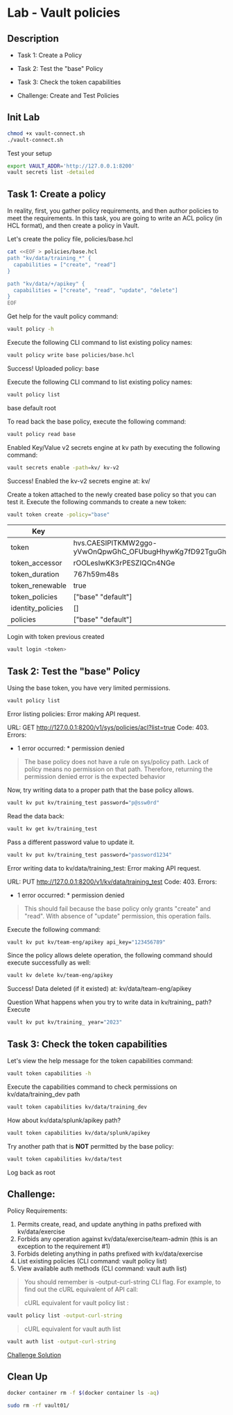 # Lab - Vault policies

<walkthrough-tutorial-duration duration="30.0"></walkthrough-tutorial-duration>

## Description

* Task 1: Create a Policy
* Task 2: Test the "base" Policy
* Task 3: Check the token capabilities

* Challenge: Create and Test Policies


## Init Lab

```bash
chmod +x vault-connect.sh
./vault-connect.sh
```

Test your setup

```bash
export VAULT_ADDR='http://127.0.0.1:8200' 
vault secrets list -detailed
```

## Task 1: Create a policy

In reality, first, you gather policy requirements, and then author policies to meet the requirements. In this task, you are going to write an ACL policy (in HCL format), and then create a policy in Vault.

Let's create the policy file, policies/base.hcl

```bash
cat <<EOF > policies/base.hcl
path "kv/data/training_*" {
  capabilities = ["create", "read"]
}

path "kv/data/+/apikey" {
  capabilities = ["create", "read", "update", "delete"]
}
EOF
```

Get help for the vault policy command:

```bash
vault policy -h
```

Execute the following CLI command to list existing policy names:

```bash
vault policy write base policies/base.hcl
```

Success! Uploaded policy: base

Execute the following CLI command to list existing policy names:

```bash
vault policy list
```

base
default
root

To read back the base policy, execute the following command:

```bash
vault policy read base
```

Enabled Key/Value v2 secrets engine at kv path by executing the following command:

```bash
vault secrets enable -path=kv/ kv-v2
```

Success! Enabled the kv-v2 secrets engine at: kv/

Create a token attached to the newly created base policy so that you can test it. Execute the following commands to create a new token:

```bash
vault token create -policy="base"
```

Key                 |Value
---                 |-----
token               |hvs.CAESIPlTKMW2ggo-yVwOnQpwGhC_OFUbugHhywKg7fD92TguGh4KHGh2cy5xdWJKbnhqcDBSeDFsWDVmOWZTQW5yWnM
token_accessor      |rOOLesIwKK3rPESZIQCn4NGe
token_duration      |767h59m48s
token_renewable     |true
token_policies      |["base" "default"]
identity_policies   |[]
policies            |["base" "default"]

Login with token previous created

```bash
vault login <token>
```

## Task 2: Test the "base" Policy

Using the base token, you have very limited permissions.

```bash
vault policy list
```

Error listing policies: Error making API request.

URL: GET http://127.0.0.1:8200/v1/sys/policies/acl?list=true
Code: 403. Errors:

* 1 error occurred:
        * permission denied

> The base policy does not have a rule on sys/policy path. Lack of policy means no permission on that path. Therefore, returning the permission denied error is the expected behavior

Now, try writing data to a proper path that the base policy allows.

```bash
vault kv put kv/training_test password="p@ssw0rd"
```

Read the data back:

```bash
vault kv get kv/training_test
```

Pass a different password value to update it.

```bash
vault kv put kv/training_test password="password1234"
```

Error writing data to kv/data/training_test: Error making API request.

URL: PUT http://127.0.0.1:8200/v1/kv/data/training_test
Code: 403. Errors:

* 1 error occurred:
        * permission denied

> This should fail because the base policy only grants "create" and "read". With absence of "update" permission, this operation fails.

Execute the following command:

```bash
vault kv put kv/team-eng/apikey api_key="123456789"
```

Since the policy allows delete operation, the following command should execute successfully as well:

```bash
vault kv delete kv/team-eng/apikey
```

Success! Data deleted (if it existed) at: kv/data/team-eng/apikey

Question
What happens when you try to write data in kv/training_ path?
Execute

```bash
vault kv put kv/training_ year="2023"
```

## Task 3: Check the token capabilities

Let's view the help message for the token capabilities command:

```bash
vault token capabilities -h
```

Execute the capabilities command to check permissions on kv/data/training_dev path

```bash
vault token capabilities kv/data/training_dev
```

How about kv/data/splunk/apikey path?

```bash
vault token capabilities kv/data/splunk/apikey
```

Try another path that is **NOT** permitted by the base policy:

```bash
vault token capabilities kv/data/test
```

Log back as root

## Challenge: 

Policy Requirements:

1. Permits create, read, and update anything in paths prefixed with kv/data/exercise
2. Forbids any operation against kv/data/exercise/team-admin (this is an exception to the requirement #1)
3. Forbids deleting anything in paths prefixed with kv/data/exercise
4. List existing policies (CLI command: vault policy list)
5. View available auth methods (CLI command: vault auth list)


> You should remember is -output-curl-string CLI flag. For example, to find out the cURL equivalent of API call:
> 
> cURL equivalent for vault policy list :

```bash
vault policy list -output-curl-string
```

> cURL equivalent for vault auth list

```bash
vault auth list -output-curl-string
```

[Challenge Solution](challenge-solution.md)

## Clean Up


```bash
docker container rm -f $(docker container ls -aq)
```

```bash
sudo rm -rf vault01/
```